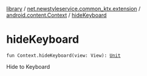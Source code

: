 [library](../../index.md) / [net.newstyleservice.common_ktx.extension](../index.md) / [android.content.Context](index.md) / [hideKeyboard](./hide-keyboard.md)

# hideKeyboard

`fun Context.hideKeyboard(view: View): `[`Unit`](https://kotlinlang.org/api/latest/jvm/stdlib/kotlin/-unit/index.html)

Hide to Keyboard

